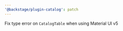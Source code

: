 ```yaml
---
'@backstage/plugin-catalog': patch
---
```


Fix type error on `CatalogTable` when using Material UI v5
